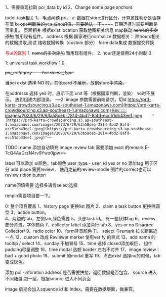 

1、需要重现拉取 poi_data by id
2、Change some page anchors

todo: 
task相关
~~1、 毛点问题 pri。~~ 
	a: 数据在store进行区分，计算属性判断是否存在值
	~~b:  ops判断后的yes 或no的值。需要确认一下~~~~~~
	 日期选择时需要判断是否重复。
页面相关
		根据exist location 获取地图相关信息
			map联动
		 ~~name的多次添加~~ 暂用现有组件。
		 address 根据 国家进行normalize
数据相关：
	    除hours相关的数据提取,测试
	    接收数据转换（custom 部分）
	    form data集成
		    数据提交转换
		
<font color="#c0504d">**与ui的区别**</font>
	1.  ~~name的多次添加~~ 暂用现有组件。
	2. hour还是使用24小时制
	3. 
	

1:   universal task workflow 1.0

~~*poi_category ---- bussiness_type*~~


~~当poi exist 选择 NO 时，其他card 不展示，放到store中渲染。~~

在addresss 选择 yes 时，展示下面 unit 等（根据国家判断，渲染）
                           no时不展示。 放到组建内部渲染。
~~2: image 参数需要前端请求，切id
[https://prd-karta-crowdsourcing.s3.ap-southeast-1.amazonaws.com](https://prd-karta-crowdsourcing.s3.ap-southeast-1.amazonaws.com) 
key::::::
images/2023/6/29/63a58ceb-2814-4bd2-8afd-ecc51db43ee1.jpeg](https://prd-karta-crowdsourcing.s3.ap-southeast-1.amazonaws.com/images/2023/6/29/63a58ceb-2814-4bd2-8afd-ecc51db43ee1.jpeg)
	       `"[https://prd-karta-crowdsourcing.s3.ap-southeast-1.amazonaws.com/images/2023/6/29/63a58ceb-2814-4bd2-8afd-ecc51db43ee1.jpeg](https://prd-karta-crowdsourcing.s3.ap-southeast-1.amazonaws.com/images/2023/6/29/63a58ceb-2814-4bd2-8afd-ecc51db43ee1.jpeg)"~~`

TODO:
	name 添加自动填充
	image review tab 需要添加
	exist 的remark 
E-7cQ4AaGrzN4rv9Ywo0jpw==

label 可以添加
ui颜色，tab颜色
user_type - user_id
yes or no 添加tag 用于区分
add place 需要review， 使用之前的review-modle
图片的correct也可以review  ridion button 

name回填需要 选择多语言select选择



renpin需要项目要一下。


0: 整个项目覆盖
1、history page 更换list 图片
2、claim a task button 更换椭圆型
3、action button。  
4、两边的tab，左侧tab,绿色需要
5、头部task id。 有一些状体tag
6、review 部分背景，字体颜色
7、collector label 添加两行 tab
8、yes or no Disagree Collector/
9、radio  color
10、form背景颜色
11、 select 与remark 拉长距离近一点
12、custom 改成 Reviewer marker 使用verify 的样式
13、add  name 的tooltip / select
14、sunday 不加冒号
15、time 选择 closed添加艰巨， 组件padding尽量调整
16、time  modal 选额 border 左右不对齐
17、image review：  bad + good photo
18、submit 的modal 重写
19、点击exist 选择no的时候，tab变成灰色。


添加  poi -inforation
address 是否需要拼接，返回数据是否包含。
source 进入不同陆游 包一层，根据source 进入不同页面

image 后期会加入squence id 和 index。需要在数据层面，做兼容。




